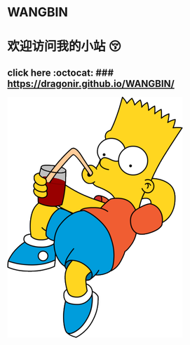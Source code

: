# WANGBIN
# 欢迎访问我的小站  :kissing_closed_eyes:

## click here  :octocat:  ### https://dragonir.github.io/WANGBIN/ 

![Alt text](./assets/images/bart2.png)

